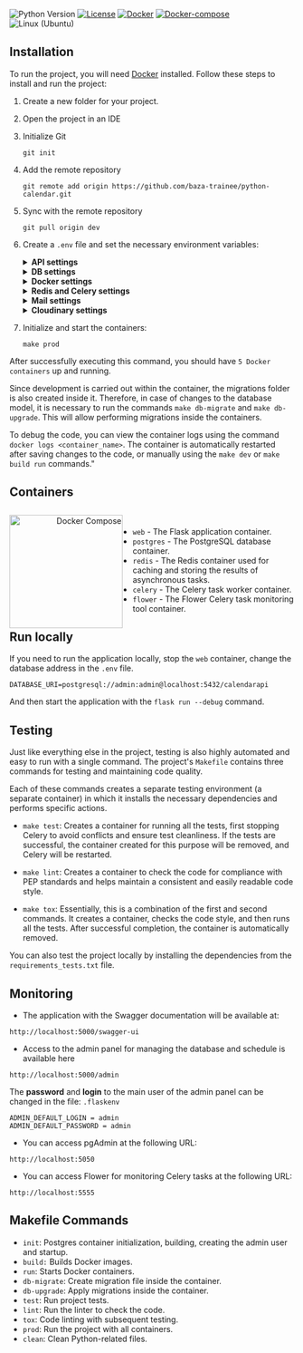 ![Python Version](https://img.shields.io/badge/python-3.11-blue.svg)
[![License](https://img.shields.io/badge/license-MIT-green.svg)](https://opensource.org/licenses/MIT)
[![Docker](https://img.shields.io/badge/docker-blue.svg)](https://www.digitalocean.com/community/tutorials/how-to-install-and-use-docker-on-ubuntu-22-04)
[![Docker-compose](https://img.shields.io/badge/docker-compose-orange.svg)](https://www.digitalocean.com/community/tutorials/how-to-install-and-use-docker-compose-on-ubuntu-22-04)
![Linux (Ubuntu)](https://img.shields.io/badge/linux-ubuntu-green.svg)
## Installation

To run the project, you will need [Docker](https://www.docker.com/) installed. Follow these steps to install and run the project:

1. Create a new folder for your project.

2. Open the project in an IDE

3. Initialize Git

    ```
    git init
    ```
4. Add the remote repository
    ```
    git remote add origin https://github.com/baza-trainee/python-calendar.git
    ```
5. Sync with the remote repository

    ```
    git pull origin dev
    ```


6. Create a `.env` file and set the necessary environment variables:

    <details class="custom-details">
    <summary><b>API settings</b></summary>
    <p class="custom-details-description"><i>Variable for configuring API.</i></p>

    <b class="variable-name">FLASK_ENV</b>=<span class="variable-value">development</span><br>
    <b class="variable-name">FLASK_APP</b>=<span class="variable-value">calendarapi.app:create_app</span><br>
    <b class="variable-name">SECRET_KEY</b>=<span class="variable-value">the_most_secret_key_in_the_world</span><br>
    <b class="variable-name">ADMIN_DEFAULT_LOGIN</b>=<span class="variable-value">admin</span><br>
    <b class="variable-name">ADMIN_DEFAULT_PASSWORD</b>=<span class="variable-value">admin</span><br>
    <b class="variable-name">MAIN_PAGE_URL</b>=<span class="variable-value">http://yourfrontend.com/main</span><br>

    </details>

    <details class="custom-details">
    <summary><b>DB settings</b></summary>
    <p class="custom-details-description"><i>Variables for database and the project configuration.</i></p>

    <b>DATABASE_URI</b>=<span class="variable-value">postgresql://admin:admin@postgres:5432/calendarapi</span><br>
    </details>

    <details class="custom-details">
    <summary><b>Docker settings</b></summary>
    <p class="custom-details-description"><i>Variable for configuring Docker containers.</i></p>

    <b class="variable-name">POSTGRES_DB</b>=<span class="variable-value">calendarapi</span><br>
    <b class="variable-name">POSTGRES_USER</b>=<span class="variable-value">admin</span><br>
    <b class="variable-name">POSTGRES_PASSWORD</b>=<span class="variable-value">admin</span>
    </details>

    <details class="custom-details">
    <summary><b>Redis and Celery settings</b></summary>
    <p class="custom-details-description"><i>Variable for configuring Redis and Celery containers.</i></p>

    <b class="variable-name">REDIS_PASS</b>=<span class="variable-value">strong_password123</span><br>
    <b class="variable-name">REDIS_PORT</b>=<span class="variable-value">1111</span><br>
    <b class="variable-name">CELERY_BROKER_URL</b>=<span class="variable-value">redis://:$(echo $REDIS_AUTH)@redis:$(echo $REDIS_PORT)</span><br>

    <b class="variable-name">CELERY_RESULT_BACKEND_URL</b>=<span class="variable-value">redis://:$(echo $REDIS_AUTH)@redis:$(echo $REDIS_PORT)</span>
    </details>


    <details class="custom-details">
    <summary><b>Mail settings</b></summary>
    <p class="custom-details-description"><i>Variable for configuring Mail service.</i></p>

    <b class="variable-name">MAIL_SERVER</b>=<span class="variable-value">smtp.gmail.com</span><br>
    <b class="variable-name">MAIL_PORT</b>=<span class="variable-value">587</span><br>
    <b class="variable-name">MAIL_USERNAME</b>=<span class="variable-value">your_mail@gmail.com</span><br>
    <b class="variable-name">MAIL_PASSWORD</b>=<span class="variable-value">your_mail_api_key</span>
    </details>

    <details class="custom-details">
    <summary><b>Cloudinary settings</b></summary>
    <p class="custom-details-description"><i>Variable for configuring Cloudinary service.</i></p>

    <b class="variable-name">CLOUD_NAME</b>=<span class="variable-value">yourcloudname</span><br>
    <b class="variable-name">API_KEY</b>=<span class="variable-value">yourapikey</span><br>
    <b class="variable-name">API_SECRET</b>=<span class="variable-value">yourapisecret</span><br>
    </details>

7. Initialize and start the containers:

    ```
    make prod
    ```

After successfully executing this command, you should have `5 Docker containers` up and running.

Since development is carried out within the container, the migrations folder is also created inside it. Therefore, in case of changes to the database model, it is necessary to run the commands `make db-migrate` and `make db-upgrade`. This will allow performing migrations inside the containers.

To debug the code, you can view the container logs using the command `docker logs <container_name>`. The container is automatically restarted after saving changes to the code, or manually using the `make dev` or `make build run` commands."

## Containers

<div style="text-align: right;">
    <div style="float: left; padding-right: 15px; padding-top: 10px">
        <img src="https://raw.githubusercontent.com/docker/compose/master/logo.png" alt="Docker Compose" align="left" width="200">
    </div>
    <br>
</div>

- `web` - The Flask application container.
- `postgres` - The PostgreSQL database container.
- `redis` - The Redis container used for caching and storing the results of asynchronous tasks.
- `celery` - The Celery task worker container.
- `flower` - The Flower Celery task monitoring tool container.


## Run locally
If you need to run the application locally, stop the `web` container, change the database address in the `.env` file. 
```
DATABASE_URI=postgresql://admin:admin@localhost:5432/calendarapi
```
And then start the application with the `flask run --debug` command.

## Testing


Just like everything else in the project, testing is also highly automated and easy to run with a single command. The project's `Makefile` contains three commands for testing and maintaining code quality.

Each of these commands creates a separate testing environment (a separate container) in which it installs the necessary dependencies and performs specific actions.


- `make test`: Creates a container for running all the tests, first stopping Celery to avoid conflicts and ensure test cleanliness. If the tests are successful, the container created for this purpose will be removed, and Celery will be restarted.

- `make lint`: Creates a container to check the code for compliance with PEP standards and helps maintain a consistent and easily readable code style.

- `make tox`: Essentially, this is a combination of the first and second commands. It creates a container, checks the code style, and then runs all the tests. After successful completion, the container is automatically removed.

You can also test the project locally by installing the dependencies from the `requirements_tests.txt` file.



## Monitoring
- The application with the Swagger documentation will be available at:
```
http://localhost:5000/swagger-ui
```
- Access to the admin panel for managing the database and schedule is available here
```
http://localhost:5000/admin
```
The **password** and **login** to the main user of the admin panel can be changed in the file: `.flaskenv`
```
ADMIN_DEFAULT_LOGIN = admin
ADMIN_DEFAULT_PASSWORD = admin
```
- You can access pgAdmin at the following URL: 
```
http://localhost:5050
```
- You can access Flower for monitoring Celery tasks at the following URL:
```
http://localhost:5555
```

## Makefile Commands

- `init`: Postgres container initialization, building, creating the admin user and startup.
- `build:` Builds Docker images.
- `run`: Starts Docker containers.
- `db-migrate`: Create migration file inside the container.
- `db-upgrade`: Apply migrations inside the container.
- `test`: Run project tests.
- `lint`: Run the linter to check the code.
- `tox`: Code linting with subsequent testing.
- `prod`: Run the project with all containers.
- `clean`: Clean Python-related files.
